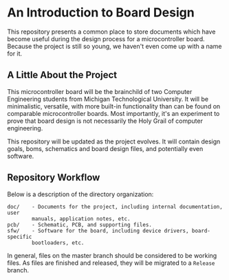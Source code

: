 # An Introduction to Board Design #
This repository presents a common place to store documents which have become
useful during the design process for a microcontroller board. Because the
project is still so young, we haven't even come up with a name for it.

## A Little About the Project ##
This microcontroller board will be the brainchild of two Computer Engineering
students from Michigan Technological University. It will be minimalistic,
versatile, with more built-in functionality than can be found on comparable
microcontroller boards. Most importantly, it's an experiment to prove that
board design is not necessarily the Holy Grail of computer engineering.

This repository will be updated as the project evolves. It will contain design
goals, boms, schematics and board design files, and potentially even software.

## Repository Workflow ##
Below is a description of the directory organization:
```
doc/	- Documents for the project, including internal documentation, user
		manuals, application notes, etc.
pcb/	- Schematic, PCB, and supporting files.
sfw/	- Software for the board, including device drivers, board-specific
		bootloaders, etc.
```
In general, files on the master branch should be considered to be working files.
As files are finished and released, they will be migrated to a `Release` branch.

<!--
This list is used by the bug tracker. Please make sure to format any with a
C-style comment opener ('/* ') followed by the word todo in caps and a colon.

To update the 'bugs' file, run the command 'b update.' This assumes that you
have the 'b' command correctly set in your .bash_aliases. A working example of
the 'b' command can be found in:
https://github.com/AmateurECE/Tools/blob/master/.bash_aliases

/* TODO: Draft Functional Description
-->
